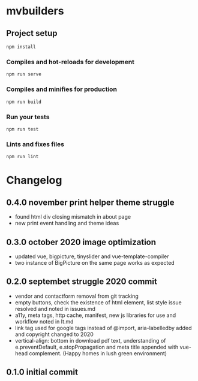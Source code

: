 # mvbuilders

## Project setup
```
npm install
```

### Compiles and hot-reloads for development
```
npm run serve
```

### Compiles and minifies for production
```
npm run build
```

### Run your tests
```
npm run test
```

### Lints and fixes files
```
npm run lint
```

# Changelog

## 0.4.0 november print helper theme struggle

* found html div closing mismatch in about page
* new print event handling and theme ideas 

## 0.3.0 october 2020 image optimization

* updated vue, bigpicture, tinyslider and vue-template-compiler
* two instance of BigPicture on the same page works as expected

## 0.2.0 septembet struggle 2020 commit

* vendor and contactform removal from git tracking
* empty buttons, check the existence of html element, list style issue resolved and noted in issues.md
* a11y, meta tags, http cache, manifest, new js libraries for use and workflow noted in lt.md
* link tag used for google tags instead of @import, aria-labelledby added and copyright changed to 2020
* vertical-align: bottom in download pdf text, understanding of e.preventDefault, e.stopPropagation and meta title appended with vue-head complement. (Happy homes in lush green environment)


## 0.1.0 initial commit
